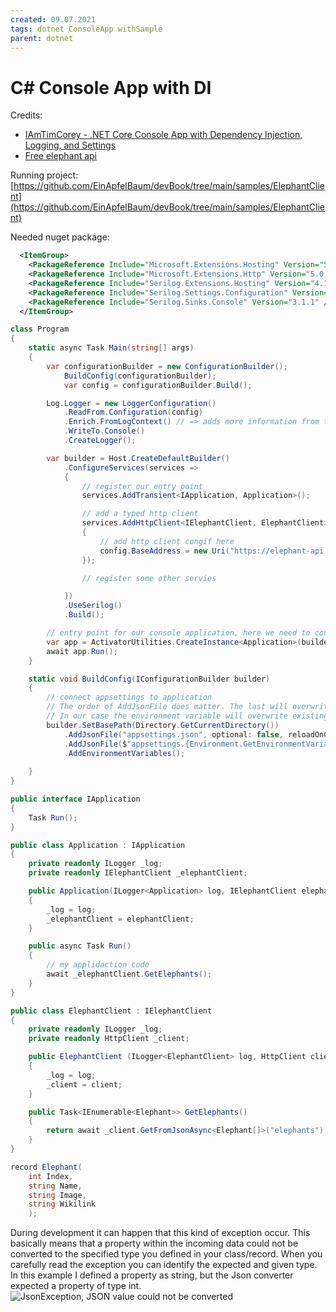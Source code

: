 ```yaml
---
created: 09.07.2021
tags: dotnet ConsoleApp withSample
parent: dotnet
---
```


# C# Console App with DI

Credits:

* [IAmTimCorey - .NET Core Console App with Dependency Injection, Logging, and Settings](https://www.youtube.com/watch?v=GAOCe-2nXqc)
* [Free elephant api](https://elephant-api.herokuapp.com/)

Running project:
[https://github.com/EinApfelBaum/devBook/tree/main/samples/ElephantClient](https://github.com/EinApfelBaum/devBook/tree/main/samples/ElephantClient)

Needed nuget package:

```xml
  <ItemGroup>
    <PackageReference Include="Microsoft.Extensions.Hosting" Version="5.0.0" />
    <PackageReference Include="Microsoft.Extensions.Http" Version="5.0.0" />
    <PackageReference Include="Serilog.Extensions.Hosting" Version="4.1.2" />
    <PackageReference Include="Serilog.Settings.Configuration" Version="3.1.0" />
    <PackageReference Include="Serilog.Sinks.Console" Version="3.1.1" />
  </ItemGroup>
```

```csharp
class Program
{
    static async Task Main(string[] args)
    {
        var configurationBuilder = new ConfigurationBuilder();
            BuildConfig(configurationBuilder);
            var config = configurationBuilder.Build();

        Log.Logger = new LoggerConfiguration()
            .ReadFrom.Configuration(config)
            .Enrich.FromLogContext() // => adds more information from the serilog context
            .WriteTo.Console()
            .CreateLogger();

        var builder = Host.CreateDefaultBuilder()
            .ConfigureServices(services =>
            {
                // register our entry point
                services.AddTransient<IApplication, Application>();

                // add a typed http client
                services.AddHttpClient<IElephantClient, ElephantClient>(config =>
                {
                    // add http client congif here
                    config.BaseAddress = new Uri("https://elephant-api.herokuapp.com");
                });

                // register some other servies

            })
            .UseSerilog()
            .Build();

        // entry point for our console application, here we need to concrete implementation.
        var app = ActivatorUtilities.CreateInstance<Application>(builder.Services);
        await app.Run();
    }

    static void BuildConfig(IConfigurationBuilder builder)
    {
        // connect appsettings to application
        // The order of AddJsonFile does matter. The last will overwrite existing configs.
        // In our case the environment variable will overwrite existing configs.
        builder.SetBasePath(Directory.GetCurrentDirectory())
            .AddJsonFile("appsettings.json", optional: false, reloadOnChange: true)
            .AddJsonFile($"appsettings.{Environment.GetEnvironmentVariable("ASPNETCORE_ENVIRONMENT") ?? "Production"}.json", optional: true)
            .AddEnvironmentVariables();
        
    }
}
```

```csharp
public interface IApplication
{
    Task Run();
}

public class Application : IApplication
{
    private readonly ILogger _log;
    private readonly IElephantClient _elephantClient;

    public Application(ILogger<Application> log, IElephantClient elephantClient)
    {
        _log = log;
        _elephantClient = elephantClient;
    }

    public async Task Run()
    {
        // my applidaction code
        await _elephantClient.GetElephants();
    }
}
```

```csharp
public class ElephantClient : IElephantClient
{
    private readonly ILogger _log;
    private readonly HttpClient _client;

    public ElephantClient (ILogger<ElephantClient> log, HttpClient client)
    {
        _log = log;
        _client = client;
    }

    public Task<IEnumerable<Elephant>> GetElephants()
    {
        return await _client.GetFromJsonAsync<Elephant[]>("elephants");
    }
}

record Elephant(
    int Index, 
    string Name,
    string Image,
    string Wikilink
    );
```

During development it can happen that this kind of exception occur. This basically means that a property within the incoming data could not be converted to the specified type you defined in your class/record. When you carefully read the exception you can identify the expected and given type. In this example I defined a property as string, but the Json converter expected a property of type int.
![JsonException, JSON value could not be converted](/assets/images/2021-07-09-21-45-26.png)
